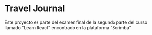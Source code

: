 # Travel Journal

Este proyecto es parte del examen final de la segunda parte del curso llamado "Learn React" encontrado en la plataforma "Scrimba"
